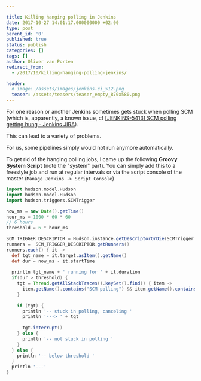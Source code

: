 ```yaml
---

title: Killing hanging polling in Jenkins
date: 2017-10-27 14:01:17.000000000 +02:00
type: post
parent_id: '0'
published: true
status: publish
categories: []
tags: []
author: Oliver van Porten
redirect_from:
  - /2017/10/killing-hanging-polling-jenkins/

header: 
  # image: /assets/images/jenkins-ci_512.png
  teaser: /assets/teasers/teaser_empty_870x580.png
---
```

For one reason or another Jenkins sometimes gets stuck when polling SCM (which is, apparently, a known issue, cf [[JENKINS-5413] SCM polling getting hung - Jenkins JIRA](https://issues.jenkins-ci.org/browse/JENKINS-5413)).

This can lead to a variety of problems.

For us, some pipelines simply would not run anymore automatically.

To get rid of the hanging polling jobs, I came up the following **Groovy System Script** (note the "system" part). You can simply add this to a freestyle job and run at regular intervals or via the script console of the master (``Manage Jenkins -> Script Console``)

``` groovy
import hudson.model.Hudson
import hudson.model.Hudson
import hudson.triggers.SCMTrigger

now_ms = new Date().getTime()
hour_ms = 1000 * 60 * 60
// 6 hours
threshold = 6 * hour_ms 

SCM_TRIGGER_DESCRIPTOR = Hudson.instance.getDescriptorOrDie(SCMTrigger.class)
runners =  SCM_TRIGGER_DESCRIPTOR.getRunners()
runners.each() { it ->
  def tgt_name = it.target.asItem().getName()
  def dur = now_ms - it.startTime
  
  println tgt_name + ' running for ' + it.duration
  if(dur > threshold) { 
    tgt = Thread.getAllStackTraces().keySet().find() { item ->
      item.getName().contains("SCM polling") && item.getName().contains(tgt_name)
    }
    
    if (tgt) {
      println '-- stuck in polling, canceling '
      println '---> ' + tgt
    
      tgt.interrupt()
    } else {
      println '-- not stuck in polling '
    }
  } else {
    println '-- below threshold '
  }
  println '---'
}
```